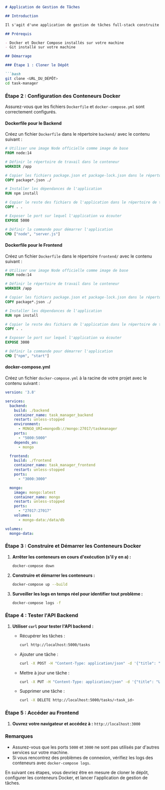 ```markdown
# Application de Gestion de Tâches

## Introduction

Il s'agit d'une application de gestion de tâches full-stack construite avec un frontend React, un backend Express et MongoDB comme base de données. L'application est conteneurisée à l'aide de Docker.

## Prérequis

- Docker et Docker Compose installés sur votre machine
- Git installé sur votre machine

## Démarrage

### Étape 1 : Cloner le Dépôt

```bash
git clone <URL_DU_DÉPÔT>
cd task-manager
```

### Étape 2 : Configuration des Conteneurs Docker

Assurez-vous que les fichiers `Dockerfile` et `docker-compose.yml` sont correctement configurés.

#### Dockerfile pour le Backend

Créez un fichier `Dockerfile` dans le répertoire `backend/` avec le contenu suivant :

```Dockerfile
# Utiliser une image Node officielle comme image de base
FROM node:14

# Définir le répertoire de travail dans le conteneur
WORKDIR /app

# Copier les fichiers package.json et package-lock.json dans le répertoire de travail
COPY package*.json ./

# Installer les dépendances de l'application
RUN npm install

# Copier le reste des fichiers de l'application dans le répertoire de travail
COPY . .

# Exposer le port sur lequel l'application va écouter
EXPOSE 5000

# Définir la commande pour démarrer l'application
CMD ["node", "server.js"]
```

#### Dockerfile pour le Frontend

Créez un fichier `Dockerfile` dans le répertoire `frontend/` avec le contenu suivant :

```Dockerfile
# Utiliser une image Node officielle comme image de base
FROM node:14

# Définir le répertoire de travail dans le conteneur
WORKDIR /app

# Copier les fichiers package.json et package-lock.json dans le répertoire de travail
COPY package*.json ./

# Installer les dépendances de l'application
RUN npm install

# Copier le reste des fichiers de l'application dans le répertoire de travail
COPY . .

# Exposer le port sur lequel l'application va écouter
EXPOSE 3000

# Définir la commande pour démarrer l'application
CMD ["npm", "start"]
```

#### docker-compose.yml

Créez un fichier `docker-compose.yml` à la racine de votre projet avec le contenu suivant :

```yaml
version: '3.8'

services:
  backend:
    build: ./backend
    container_name: task_manager_backend
    restart: unless-stopped
    environment:
      - MONGO_URI=mongodb://mongo:27017/taskmanager
    ports:
      - "5000:5000"
    depends_on:
      - mongo

  frontend:
    build: ./frontend
    container_name: task_manager_frontend
    restart: unless-stopped
    ports:
      - "3000:3000"

  mongo:
    image: mongo:latest
    container_name: mongo
    restart: unless-stopped
    ports:
      - "27017:27017"
    volumes:
      - mongo-data:/data/db

volumes:
  mongo-data:
```

### Étape 3 : Construire et Démarrer les Conteneurs Docker

1. **Arrêter les conteneurs en cours d'exécution (s'il y en a) :**
   ```bash
   docker-compose down
   ```

2. **Construire et démarrer les conteneurs :**
   ```bash
   docker-compose up --build
   ```

3. **Surveiller les logs en temps réel pour identifier tout problème :**
   ```bash
   docker-compose logs -f
   ```

### Étape 4 : Tester l'API Backend

1. **Utiliser `curl` pour tester l'API backend :**

   - Récupérer les tâches :
     ```bash
     curl http://localhost:5000/tasks
     ```

   - Ajouter une tâche :
     ```bash
     curl -X POST -H "Content-Type: application/json" -d '{"title": "New Task", "description": "Task description"}' http://localhost:5000/tasks
     ```

   - Mettre à jour une tâche :
     ```bash
     curl -X PUT -H "Content-Type: application/json" -d '{"title": "Updated Task", "description": "Updated description"}' http://localhost:5000/tasks/<task_id>
     ```

   - Supprimer une tâche :
     ```bash
     curl -X DELETE http://localhost:5000/tasks/<task_id>
     ```

### Étape 5 : Accéder au Frontend

1. **Ouvrez votre navigateur et accédez à :**
   ```http://localhost:3000```

### Remarques

- Assurez-vous que les ports `5000` et `3000` ne sont pas utilisés par d'autres services sur votre machine.
- Si vous rencontrez des problèmes de connexion, vérifiez les logs des conteneurs avec `docker-compose logs`.

En suivant ces étapes, vous devriez être en mesure de cloner le dépôt, configurer les conteneurs Docker, et lancer l'application de gestion de tâches.
```